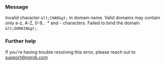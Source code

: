 
### Message
Invalid character `&lt;CHAR&gt;` in domain name. Valid domains may contain only a-z, A-Z, 0-9, . * and - characters. Failed to bind the domain `&lt;DOMAIN&gt;`.

### Further help
If you're having trouble resolving this error, please reach out to [support@ngrok.com](mailto:support@ngrok.com?subject=Help%20with%20ERR_NGROK_326)

